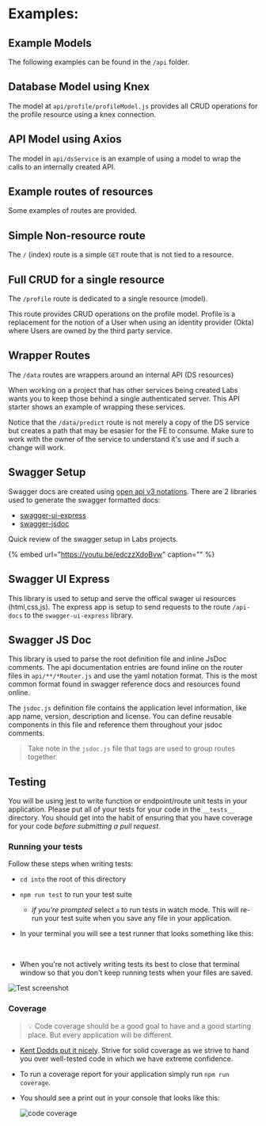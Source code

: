 # Examples:

## Example Models

The following examples can be found in the `/api` folder.

## Database Model using Knex

The model at `api/profile/profileModel.js` provides all CRUD operations for the profile resource using a knex connection.

## API Model using Axios

The model in `api/dsService` is an example of using a model to wrap the calls to an internally created API.

## Example routes of resources

Some examples of routes are provided.

## Simple Non-resource route

The `/` \(index\) route is a simple `GET` route that is not tied to a resource.

## Full CRUD for a single resource

The `/profile` route is dedicated to a single resource \(model\).

This route provides CRUD operations on the profile model. Profile is a replacement for the notion of a User when using an identity provider \(Okta\) where Users are owned by the third party service.

## Wrapper Routes

The `/data` routes are wrappers around an internal API \(DS resources\)

When working on a project that has other services being created Labs wants you to keep those behind a single authenticated server. This API starter shows an example of wrapping these services.

Notice that the `/data/predict` route is not merely a copy of the DS service but creates a path that may be esasier for the FE to consume. Make sure to work with the owner of the service to understand it's use and if such a change will work.

## Swagger Setup

Swagger docs are created using [open api v3 notations](https://swagger.io/specification/). There are 2 libraries used to generate the swagger formatted docs:

* [swagger-ui-express](https://github.com/scottie1984/swagger-ui-express)
* [swagger-jsdoc](https://github.com/Surnet/swagger-jsdoc)

Quick review of the swagger setup in Labs projects.

{% embed url="https://youtu.be/edczzXdoBvw" caption="" %}

## Swagger UI Express

This library is used to setup and serve the offical swager ui resources \(html,css,js\). The express app is setup to send requests to the route `/api-docs` to the `swagger-ui-express` library.

## Swagger JS Doc

This library is used to parse the root definition file and inline JsDoc comments. The api documentation entries are found inline on the router files in `api/**/*Router.js` and use the yaml notation format. This is the most common format found in swagger reference docs and resources found online.

The `jsdoc.js` definition file contains the application level information, like app name, version, description and license. You can define reusable components in this file and reference them throughout your jsdoc comments.

> Take note in the `jsdoc.js` file that tags are used to group routes together.

## Testing

You will be using jest to write function or endpoint/route unit tests in your application. Please put all of your tests for your code in the `__tests__` directory. You should get into the habit of ensuring that you have coverage for your code _before submitting a pull request_.

### Running your tests <a id="running-your-tests"></a>

Follow these steps when writing tests:

* `cd into` the root of this directory
* `npm run test` to run your test suite
  * _if you're prompted_ select `a` to run tests in watch mode. This will re-run your test suite when you save any file in your application.
* In your terminal you will see a test runner that looks something like this:

  ​​

* When you're not actively writing tests its best to close that terminal window so that you don't keep running tests when your files are saved.

![Test screenshot](https://tk-assets.lambdaschool.com/bc9ca7b9-4fce-45de-9a16-705cbec062d8_ScreenShot2020-06-25at7.52.52AM.png)

### Coverage <a id="coverage"></a>

> 💡 Code coverage should be a good goal to have and a good starting place. But every application will be different.

* ​[Kent Dodds put it nicely](https://kentcdodds.com/blog/common-testing-mistakes#mistake-number-2-100-code-coverage). Strive for solid coverage as we strive to hand you over well-tested code in which we have extreme confidence.
* To run a coverage report for your application simply run `npm run coverage`.
* You should see a print out in your console that looks like this:

  ​![code coverage](https://tk-assets.lambdaschool.com/5abec98b-2b61-483f-bd85-71002a9f755a_ScreenShot2020-06-25at7.59.14AM.png)

